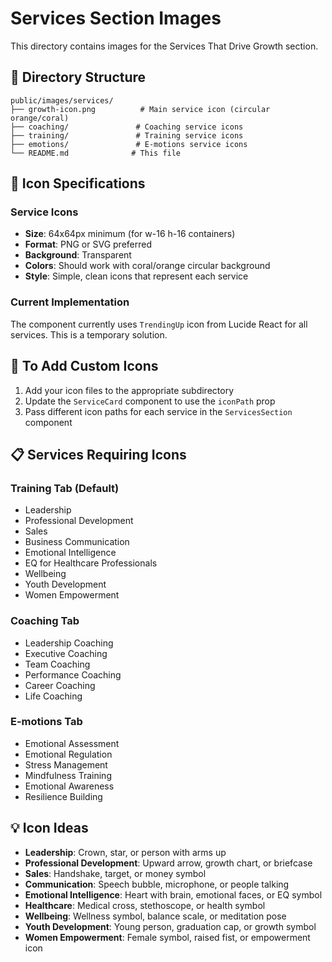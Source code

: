 # Services Section Images

This directory contains images for the Services That Drive Growth section.

## 📁 Directory Structure

```
public/images/services/
├── growth-icon.png          # Main service icon (circular orange/coral)
├── coaching/               # Coaching service icons
├── training/               # Training service icons
├── emotions/               # E-motions service icons
└── README.md              # This file
```

## 🎨 Icon Specifications

### Service Icons

- **Size**: 64x64px minimum (for w-16 h-16 containers)
- **Format**: PNG or SVG preferred
- **Background**: Transparent
- **Colors**: Should work with coral/orange circular background
- **Style**: Simple, clean icons that represent each service

### Current Implementation

The component currently uses `TrendingUp` icon from Lucide React for all services. This is a temporary solution.

## 🔄 To Add Custom Icons

1. Add your icon files to the appropriate subdirectory
2. Update the `ServiceCard` component to use the `iconPath` prop
3. Pass different icon paths for each service in the `ServicesSection` component

## 📋 Services Requiring Icons

### Training Tab (Default)

- Leadership
- Professional Development
- Sales
- Business Communication
- Emotional Intelligence
- EQ for Healthcare Professionals
- Wellbeing
- Youth Development
- Women Empowerment

### Coaching Tab

- Leadership Coaching
- Executive Coaching
- Team Coaching
- Performance Coaching
- Career Coaching
- Life Coaching

### E-motions Tab

- Emotional Assessment
- Emotional Regulation
- Stress Management
- Mindfulness Training
- Emotional Awareness
- Resilience Building

## 💡 Icon Ideas

- **Leadership**: Crown, star, or person with arms up
- **Professional Development**: Upward arrow, growth chart, or briefcase
- **Sales**: Handshake, target, or money symbol
- **Communication**: Speech bubble, microphone, or people talking
- **Emotional Intelligence**: Heart with brain, emotional faces, or EQ symbol
- **Healthcare**: Medical cross, stethoscope, or health symbol
- **Wellbeing**: Wellness symbol, balance scale, or meditation pose
- **Youth Development**: Young person, graduation cap, or growth symbol
- **Women Empowerment**: Female symbol, raised fist, or empowerment icon

